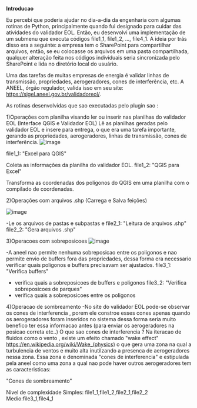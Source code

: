 **Introducao**

Eu percebi que poderia ajudar no dia-a-dia da engenharia com algumas rotinas de Python, principalmente quando fui designado para cuidar das atividades do validador EOL. Então, eu desenvolvi uma implementação de um submenu que executa códigos file1_1, file1_2, ..., file4_1. A ideia por trás disso era a seguinte: a empresa tem o SharePoint para compartilhar arquivos, então, se eu colocasse os arquivos em uma pasta compartilhada, qualquer alteração feita nos códigos individuais seria sincronizada pelo SharePoint e lida no diretório local do usuário.

Uma das tarefas de muitas empresas de energia é validar linhas de transmissão, propriedades, aerogeradores, cones de interferência, etc. A ANEEL, órgão regulador, valida isso em seu site: https://sigel.aneel.gov.br/validadoreol/.

As rotinas desenvolvidas que sao executadas pelo plugin sao : 

1)Operações com planilha visando ler ou inserir nas planilhas do validador EOL (Interface QGIS e Validador EOL)
Lê as planilhas geradas pelo validador EOL e insere para entrega, o que era uma tarefa importante, gerando as propriedades, aerogeradores, linhas de transmissão, cones de interferência.
![image](https://github.com/alex-cyberpunk/Plugins-QGIS/assets/80361639/a1d47a7d-d22e-41a2-aa5a-9ec4fde2730b)

file1_1:
"Excel para QGIS"

Coleta as informações da planilha do validador EOL.
file1_2:
"QGIS para Excel"

Transforma as coordenadas dos polígonos do QGIS em uma planilha com o compilado de coordenadas.

2)Operações com arquivos .shp (Carrega e Salva feições)

![image](https://github.com/alex-cyberpunk/Plugins-QGIS/assets/80361639/b0d7cc43-2563-4831-9659-d77404801470)

-Le os arquivos de pastas e subpastas e 
file2_1:
"Leitura de arquivos .shp"
file2_2:
"Gera arquivos .shp"

3)Operacoes com sobreposicoes
![image](https://github.com/alex-cyberpunk/Plugins-QGIS/assets/80361639/aaf2d063-c83d-4e90-8ccb-7caab98be023)

-A aneel nao permite nenhuma sobreposicao entre os poligonos e nao permite envio de buffers fora das propriedades,
dessa forma era necessario verificar quais poligonos e buffers precisavam ser ajustados. 
file3_1:
"Verifica buffers"
- verifica quais a sobreposicoes de buffers e poligonos
file3_2:
"Verifica sobreposicoes de parques"
- verifica quais a sobreposicoes entre os poligonos

4)Operacao de sombreamento
-No site do validador EOL pode-se observar os cones de interferencia , porem ele constroe esses cones apenas quando os aerogeradores foram inseridos no sistema
dessa forma seria muito benefico ter essa informacao antes (para enviar os aerogeradores na posicao correta etc..)
O que sao cones de interferencia ? Na iteracao de fluidos como o vento , existe um efeito chamado "wake effect" https://en.wikipedia.org/wiki/Wake_(physics) o que gera uma zona na qual a turbulencia de ventos e muito alta inutilzando a presenca de aerogeradores nessa zona. Essa zona e denominada "cones de interferencia" e estipulada pela aneel como uma zona a qual nao pode haver outros aerogeradores tem as caracteristicas:

"Cones de sombreamento"

Nivel de complexidade 
Simples: file1_1,file1_2,file2_1,file2_2
Medio:file3_1,file4_1
